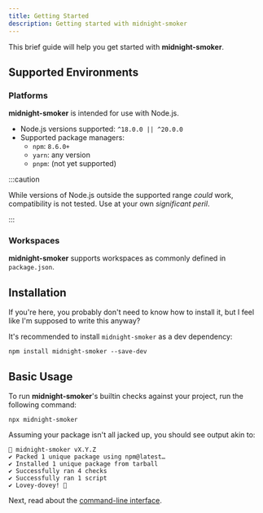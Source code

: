 ```yaml
---
title: Getting Started
description: Getting started with midnight-smoker
---
```


This brief guide will help you get started with **midnight-smoker**.

## Supported Environments

### Platforms

**midnight-smoker** is intended for use with Node.js.

- Node.js versions supported: `^18.0.0 || ^20.0.0`
- Supported package managers:
  - `npm`: `8.6.0+`
  - `yarn`: any version
  - `pnpm`: (not yet supported)

:::caution

While versions of Node.js outside the supported range _could_ work, compatibility is not tested. Use at your own _significant peril_.

:::

### Workspaces

**midnight-smoker** supports workspaces as commonly defined in `package.json`.

## Installation

If you're here, you probably don't need to know how to install it, but I feel like I'm supposed to write this anyway?

It's recommended to install `midnight-smoker` as a dev dependency:

```shell
npm install midnight-smoker --save-dev
```

## Basic Usage

To run **midnight-smoker**'s builtin checks against your project, run the following command:

```shell
npx midnight-smoker
```

Assuming your package isn't all jacked up, you should see output akin to:

```plain
💨 midnight-smoker vX.Y.Z
✔ Packed 1 unique package using npm@latest…
✔ Installed 1 unique package from tarball
✔ Successfully ran 4 checks
✔ Successfully ran 1 script
✔ Lovey-dovey! 💖
```

Next, read about the [command-line interface](/guides/cli).

